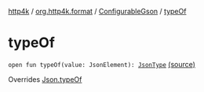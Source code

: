 [http4k](../../index.md) / [org.http4k.format](../index.md) / [ConfigurableGson](index.md) / [typeOf](./type-of.md)

# typeOf

`open fun typeOf(value: JsonElement): `[`JsonType`](../-json-type/index.md) [(source)](https://github.com/http4k/http4k/blob/master/http4k-format-gson/src/main/kotlin/org/http4k/format/Gson.kt#L36)

Overrides [Json.typeOf](../-json/type-of.md)


